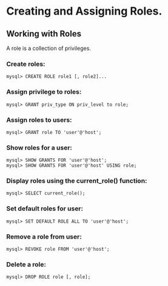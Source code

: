 # Creating and Assigning Roles.
## Working with Roles
A role is a collection of privileges.

### Create roles:
```
mysql> CREATE ROLE role1 [, role2]...
```
### Assign privilege to roles:
```
mysql> GRANT priv_type ON priv_level to role;
```
### Assign roles to users:
```
mysql> GRANT role TO 'user'@'host';
```
### Show roles for a user:
```
mysql> SHOW GRANTS FOR 'user'@'host';
mysql> SHOW GRANTS FOR 'user'@'host' USING role;
```
### Display roles using the current_role() function:
```
mysql> SELECT current_role();
```
### Set default roles for user:
```
mysql> SET DEFAULT ROLE ALL TO 'user'@'host';
```
### Remove a role from user:
```
mysql> REVOKE role FROM 'user'@'host';
```
### Delete a role:
```
mysql> DROP ROLE role [, role];
```